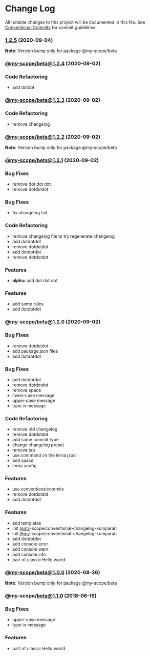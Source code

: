 # Change Log

All notable changes to this project will be documented in this file.
See [Conventional Commits](https://conventionalcommits.org) for commit guidelines.

### [1.2.5](https://github.com/rizalibnu/lerna-conventional-commits-example/compare/@my-scope/beta@1.2.4...@my-scope/beta@1.2.5) (2020-09-04)

**Note:** Version bump only for package @my-scope/beta






### [@my-scope/beta@1.2.4](https://github.com/rizalibnu/lerna-conventional-commits-example/compare/@my-scope/beta@1.2.3...@my-scope/beta@1.2.4) (2020-09-02)
### Code Refactoring
* add dotdot


### [@my-scope/beta@1.2.3](https://github.com/rizalibnu/lerna-conventional-commits-example/compare/@my-scope/beta@1.2.2...@my-scope/beta@1.2.3) (2020-09-02)
### Code Refactoring
* remove changelog


### [@my-scope/beta@1.2.2](https://github.com/rizalibnu/lerna-conventional-commits-example/compare/@my-scope/beta@1.2.1...@my-scope/beta@1.2.2) (2020-09-02)

**Note:** Version bump only for package @my-scope/beta

### [@my-scope/beta@1.2.1](https://github.com/rizalibnu/lerna-conventional-commits-example/compare/@my-scope/beta@1.2.0...@my-scope/beta@1.2.1) (2020-09-02)
### Bug Fixes
* remove dot dot dot
* remove dotdotdot

### Bug Fixes
* fix changelog fail

### Code Refactoring
* remove changelog file to try regenerate changelog
* add dotdotdot
* remove dotdotdot
* add dotdotdot
* remove dotdotdot

### Features
* **alpha:** add dot dot dot

### Features
* add some rules
* add dotdotdot


### [@my-scope/beta@1.2.0](https://github.com/rizalibnu/lerna-conventional-commits-example/compare/@my-scope/beta@1.0.0...@my-scope/beta@1.2.0) (2020-09-02)
### Bug Fixes
* remove dotdotdot
* add package.json files
* add dotdotdot

### Bug Fixes
* add dotdotdot
* remove dotdotdot
* remove space
* lower-case message
* upper-case message
* typo in message

### Code Refactoring
* remove old changelog
* remove dotdotdot
* add some commit type
* change changelog preset
* remove tab
* use command on the lerna json
* add space
* lerna config

### Features
* use conventionalcommits
* remove dotdotdot
* add dotdotdot

### Features
* add templates
* init [@my](https://github.com/my)-scope/conventional-changelog-kumparan
* init [@my](https://github.com/my)-scope/conventional-changelog-kumparan
* add dotdotdot
* add console error
* add console warn
* add console info
* part of classic Hello world


### [@my-scope/beta@1.0.0](https://github.com/rizalibnu/lerna-conventional-commits-example/compare/@my-scope/beta@1.1.0...@my-scope/beta@1.0.0) (2020-08-26)

**Note:** Version bump only for package @my-scope/beta

### @my-scope/beta@1.1.0 (2018-06-16)
### Bug Fixes
* upper-case message
* typo in message

### Features
* part of classic Hello world
